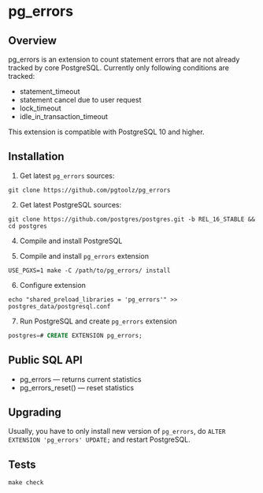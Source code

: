 # pg_errors

## Overview

pg_errors is an extension to count statement errors that are not already tracked by core PostgreSQL. Currently only following conditions are tracked:
* statement_timeout
* statement cancel due to user request
* lock_timeout
* idle_in_transaction_timeout

This extension is compatible with PostgreSQL 10 and higher.

## Installation

1) Get latest `pg_errors` sources:

```shell
git clone https://github.com/pgtoolz/pg_errors
```

2) Get latest PostgreSQL sources:

```shell
git clone https://github.com/postgres/postgres.git -b REL_16_STABLE && cd postgres
```

4) Compile and install PostgreSQL

5) Compile and install `pg_errors` extension

```shell
USE_PGXS=1 make -C /path/to/pg_errors/ install
```

6) Configure extension

```shell
echo "shared_preload_libraries = 'pg_errors'" >> postgres_data/postgresql.conf
```

7) Run PostgreSQL and create `pg_errors` extension

```sql
postgres=# CREATE EXTENSION pg_errors;
```

## Public SQL API

 * pg_errors — returns current statistics
 * pg_errors_reset() — reset statistics

## Upgrading

Usually, you have to only install new version of `pg_errors`, do `ALTER EXTENSION 'pg_errors' UPDATE;` and restart PostgreSQL.

## Tests

```shell
make check
```
